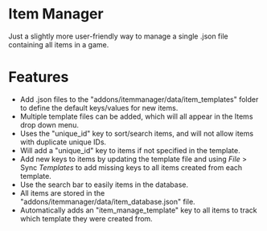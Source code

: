 # Item Manager
Just a slightly more user-friendly way to manage a single .json file containing all items in a game.

# Features
- Add .json files to the "addons/itemmanager/data/item_templates" folder to define the default keys/values for new items.
- Multiple template files can be added, which will all appear in the Items drop down menu.
- Uses the "unique_id" key to sort/search items, and will not allow items with duplicate unique IDs.
- Will add a "unique_id" key to items if not specified in the template.
- Add new keys to items by updating the template file and using *File* > Sync *Templates* to add missing keys to all items created from each template.
- Use the search bar to easily items in the database.
- All items are stored in the "addons/itemmanager/data/item_database.json" file.
- Automatically adds an "item_manage_template" key to all items to track which template they were created from.
